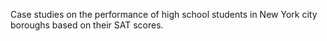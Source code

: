 Case studies on the performance of high school students in New York city boroughs based on their SAT scores. 
